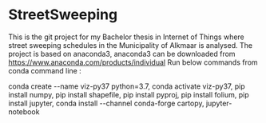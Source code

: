# StreetSweeping
This is the git project for my Bachelor thesis in Internet of Things where street sweeping 
schedules in the Municipality of Alkmaar is analysed.
The project is based on anaconda3, anaconda3 can be downloaded 
from https://www.anaconda.com/products/individual
Run below commands from conda command line :

conda create --name viz-py37 python=3.7,
conda activate viz-py37,
pip install numpy,
pip install shapefile,
pip install pyproj,
pip install folium,
pip install jupyter,
conda install --channel conda-forge cartopy,
jupyter-notebook
